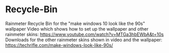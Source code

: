 # Recycle-Bin
Rainmeter Recycle Bin for the "make windows 10 look like the 90s" wallpaper
Video which shows how to set up the wallpaper and other rainmeter skins: https://www.youtube.com/watch?v=MTGa3hbEWbA&t=10s
Downloads for the other rainmeter skins shown in video and the wallpaper: https://techrifle.com/make-windows-look-like-90s/


